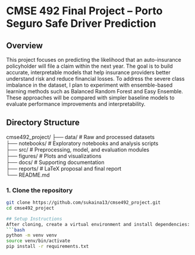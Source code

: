 # CMSE 492 Final Project – Porto Seguro Safe Driver Prediction

## Overview
This project focuses on predicting the likelihood that an auto-insurance policyholder will file a claim within the next year.
The goal is to build accurate, interpretable models that help insurance providers better understand risk and reduce financial losses.
To address the severe class imbalance in the dataset, I plan to experiment with ensemble-based learning methods such as Balanced Random Forest and Easy Ensemble.
These approaches will be compared with simpler baseline models to evaluate performance improvements and interpretability.

## Directory Structure

cmse492_project/
├── data/              # Raw and processed datasets  
├── notebooks/         # Exploratory notebooks and analysis scripts  
├── src/               # Preprocessing, model, and evaluation modules  
├── figures/           # Plots and visualizations  
├── docs/              # Supporting documentation  
├── reports/           # LaTeX proposal and final report  
└── README.md


### 1. Clone the repository  
```bash
git clone https://github.com/sukaina13/cmse492_project.git
cd cmse492_project

## Setup Instructions
After cloning, create a virtual environment and install dependencies:
```bash
python -m venv venv
source venv/bin/activate
pip install -r requirements.txt
